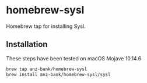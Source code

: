 # homebrew-sysl

Homebrew tap for installing Sysl.

## Installation

These steps have been tested on macOS Mojave 10.14.6

```sh
brew tap anz-bank/homebrew-sysl
brew install anz-bank/homebrew-sysl/sysl
```

